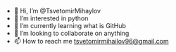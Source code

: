 - 👋 Hi, I’m @TsvetomirMihaylov
- 👀 I’m interested in python
- 🌱 I’m currently learning what is GitHub
- 💞️ I’m looking to collaborate on anything
- 📫 How to reach me tsvetomirmihailov96@gmail.com


<!---
TsvetomirMihaylov/TsvetomirMihaylov is a ✨ special ✨ repository because its `README.md` (this file) appears on your GitHub profile.
You can click the Preview link to take a look at your changes.
--->
